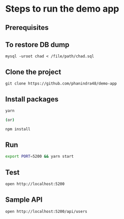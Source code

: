 # Steps to run the demo app

## Prerequisites

## To restore DB dump

```mysql
mysql -uroot chad < /file/path/chad.sql
```

## Clone the project
`git clone https://github.com/phanindra48/demo-app`

## Install packages

```bash
yarn

(or)

npm install
```

## Run

```bash
export PORT=5200 && yarn start
```

## Test

```bash
open http://localhost:5200
```

## Sample API

```
open http://localhost:5200/api/users
```
